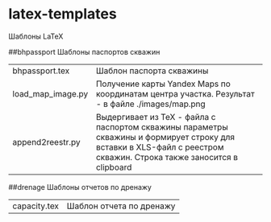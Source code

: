 # latex-templates

Шаблоны LaTeX


##bhpassport 
Шаблоны паспортов скважин

| | |
--- | ---
| bhpassport.tex | Шаблон паспорта скважины |
| load_map_image.py | Получение карты Yandex Maps по координатам центра участка. Результат - в файле ./images/map.png |
| append2reestr.py | Выдергивает из TeX - файла с паспортом скважины параметры скважины и формирует строку для вставки в XLS-файл с реестром скважин. Строка также заносится в clipboard |



##drenage
Шаблоны отчетов по дренажу

|  |  |
--- | ---
| capacity.tex | Шаблон отчета по дренажу |





